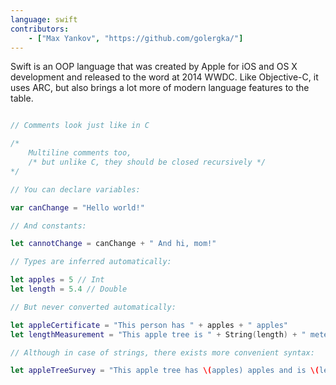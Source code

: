 ```yaml
---
language: swift
contributors:
    - ["Max Yankov", "https://github.com/golergka/"]
---
```


Swift is an OOP language that was created by Apple for iOS and OS X development and
released to the word at 2014 WWDC. Like Objective-C, it uses ARC, but also brings a
lot more of modern language features to the table.


```swift

// Comments look just like in C

/*
    Multiline comments too,
    /* but unlike C, they should be closed recursively */
*/

// You can declare variables:

var canChange = "Hello world!"

// And constants:

let cannotChange = canChange + " And hi, mom!"

// Types are inferred automatically:

let apples = 5 // Int
let length = 5.4 // Double

// But never converted automatically:

let appleCertificate = "This person has " + apples + " apples"                  // Compile-time error!
let lengthMeasurement = "This apple tree is " + String(length) + " meters high" // This works

// Although in case of strings, there exists more convenient syntax:

let appleTreeSurvey = "This apple tree has \(apples) apples and is \(length) meters high"
```
